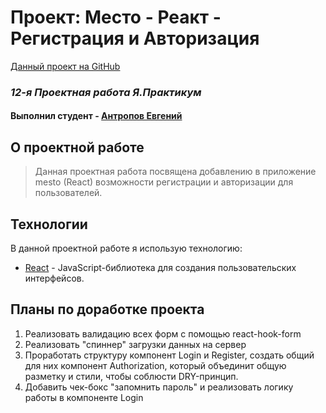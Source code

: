 
# Проект: Место - Реакт - Регистрация и Авторизация
[Данный проект на GitHub](https://github.com/squaredbusinessman/react-mesto-auth)

### _12-я Проектная работа Я.Практикум_
#### Выполнил студент - [Антропов Евгений](https://t.me/squaredbusinessman)

## О проектной работе
>Данная проектная работа посвящена добавлению в приложение mesto (React) возможности регистрации и авторизации для пользователей.

## Технологии

В данной проектной работе я использую технологию:

* [React](https://ru.reactjs.org/) - JavaScript-библиотека для создания пользовательских интерфейсов.

## Планы по доработке проекта

1. Реализовать валидацию всех форм с помощью react-hook-form
2. Реализовать "спиннер" загрузки данных на сервер
3. Проработать структуру компонент Login и Register, создать общий для них компонент Authorization, который объединит общую разметку и стили, чтобы соблюсти DRY-принцип.
4. Добавить чек-бокс "запомнить пароль" и реализовать логику работы в компоненте Login
